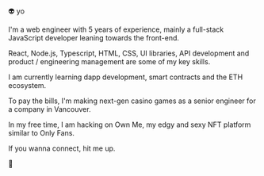 👽 yo

I'm a web engineer with 5 years of experience, mainly a full-stack JavaScript developer leaning towards the front-end.

React, Node.js, Typescript, HTML, CSS, UI libraries, API development and product / engineering management are some of my key skills.

I am currently learning dapp development, smart contracts and the ETH ecosystem.

To pay the bills, I'm making next-gen casino games as a senior engineer for a company in Vancouver.

In my free time, I am hacking on Own Me, my edgy and sexy NFT platform similar to Only Fans.

If you wanna connect, hit me up.

👋
